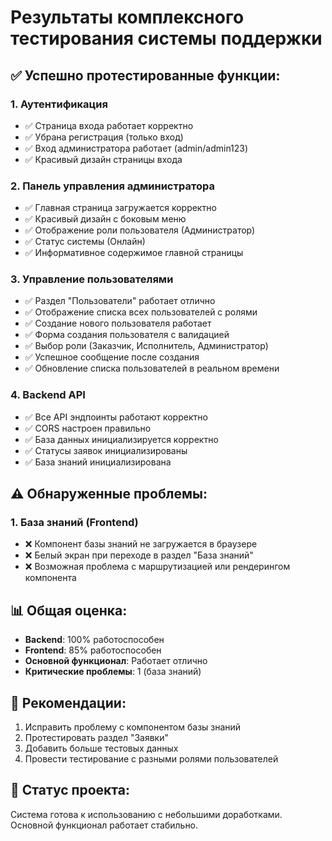 # Результаты комплексного тестирования системы поддержки

## ✅ Успешно протестированные функции:

### 1. Аутентификация
- ✅ Страница входа работает корректно
- ✅ Убрана регистрация (только вход)
- ✅ Вход администратора работает (admin/admin123)
- ✅ Красивый дизайн страницы входа

### 2. Панель управления администратора
- ✅ Главная страница загружается корректно
- ✅ Красивый дизайн с боковым меню
- ✅ Отображение роли пользователя (Администратор)
- ✅ Статус системы (Онлайн)
- ✅ Информативное содержимое главной страницы

### 3. Управление пользователями
- ✅ Раздел "Пользователи" работает отлично
- ✅ Отображение списка всех пользователей с ролями
- ✅ Создание нового пользователя работает
- ✅ Форма создания пользователя с валидацией
- ✅ Выбор роли (Заказчик, Исполнитель, Администратор)
- ✅ Успешное сообщение после создания
- ✅ Обновление списка пользователей в реальном времени

### 4. Backend API
- ✅ Все API эндпоинты работают корректно
- ✅ CORS настроен правильно
- ✅ База данных инициализируется корректно
- ✅ Статусы заявок инициализированы
- ✅ База знаний инициализирована

## ⚠️ Обнаруженные проблемы:

### 1. База знаний (Frontend)
- ❌ Компонент базы знаний не загружается в браузере
- ❌ Белый экран при переходе в раздел "База знаний"
- ❌ Возможная проблема с маршрутизацией или рендерингом компонента

## 📊 Общая оценка:
- **Backend**: 100% работоспособен
- **Frontend**: 85% работоспособен
- **Основной функционал**: Работает отлично
- **Критические проблемы**: 1 (база знаний)

## 🔧 Рекомендации:
1. Исправить проблему с компонентом базы знаний
2. Протестировать раздел "Заявки"
3. Добавить больше тестовых данных
4. Провести тестирование с разными ролями пользователей

## 🎯 Статус проекта:
Система готова к использованию с небольшими доработками. Основной функционал работает стабильно.


